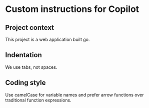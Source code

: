 # Custom instructions for Copilot

## Project context
This project is a web application built go.

## Indentation
We use tabs, not spaces.

## Coding style
Use camelCase for variable names and prefer arrow functions over traditional function expressions.
